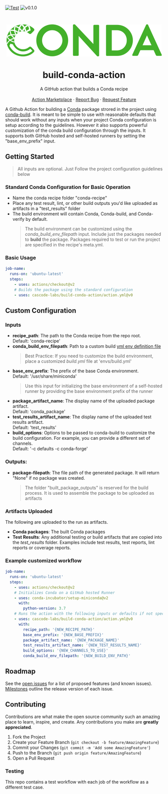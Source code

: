 
[![Test](https://github.com/cascode-labs/build-conda-action/actions/workflows/test.yml/badge.svg)](https://github.com/cascode-labs/build-conda-action/actions/workflows/test.yml)
![v0.1.0](https://img.shields.io/badge/v-0.1.0-blue)

<br />
<p align="center">
  <a href="https://github.com/cascode-labs/build-conda-action">
    <img src="images/conda_logo.png" alt="Conda Logo">
  </a>

  <h1 align="center">build-conda-action</h1>

  <p align="center">
    A GitHub action that builds a Conda recipe
    <br />
    <br />
    <a href="https://github.com/marketplace/actions/build-conda">Action Marketplace</a>
    ·
    <a href="https://github.com/cascode-labs/conda-build-action/issues">Report Bug</a>
    ·
    <a href="https://github.com/cascode-labs/conda-build-action/issues">Request Feature</a>
  </p>
</p>

A Github Action for building a [Conda](https://docs.conda.io/en/latest/) 
package strored in the project using 
[conda-build](https://docs.conda.io/projects/conda-build/en/latest/index.html).
It is meant to be simple to use with reasonable defaults that should work 
without any inputs when your project Conda configuration is setup according to 
the guidelines. However it also supports powerful customization of the conda 
build configuration through the inputs. It supports both GitHub hosted and 
self-hosted runners by setting the "base_env_prefix" input.

## Getting Started

> All inputs are optional. Just Follow the project configuration guidelines 
> below

### Standard Conda Configuration for Basic Operation
- Name the conda recipe folder "conda-recipe"
- Place any test result, lint, or other build outputs you'd like uploaded as 
  artifacts in a "test_results" folder
- The build environment will contain Conda, Conda-build, and Conda-verify by
  default.  
  > The build environment can be customized using the 
  > _conda_build_env_filepath_ input.  Include just the packages needed to 
  > **build** the package.  Packages required to test or run the project are 
  > specified in the recipe's meta.yml.
  
### Basic Usage

```yaml
job-name:
  runs-on: 'ubuntu-latest'
  steps:
    - uses: actions/checkout@v2
    # Builds the package using the standard configuration
    - uses: cascode-labs/build-conda-action/action.yml@v0
```



## Custom Configuration

### Inputs
- **recipe_path**: The path to the Conda recipe from the repo root.  
  Default: 'conda-recipe' 
- **conda_build_env_filepath**: Path to a custom build 
  [yml env definition file](https://docs.conda.io/projects/conda/en/latest/user-guide/tasks/manage-environments.html#create-env-file-manually)
  > Best Practice: If you need to customize the build environment, place a
  > customized _build.yml_ file at 'envs/build.yml'
- **base_env_prefix**:  The prefix of the base Conda environment.  
  Default: '/usr/share/miniconda'
  > Use this input for initializing the base environment of a self-hosted 
  > runner by providing the base environment prefix of the runner
- **package_artifact_name**:  The display name of the uploaded package 
  artifact.  
  Default: 'conda_package'
- **test_results_artifact_name**:  The display name of the uploaded test 
  results artifact.  
  Default: 'test_results'
- **build_options**: Options to be passed to conda-build to customize the build
  configuration.  For example, you can provide a different set of channels.  
  Default: '-c defaults -c conda-forge'
  
### Outputs:
- **package-filepath**: The file path of the generated package.  It will 
  return "None" if no package was created.
  > The folder "built_package_outputs" is reserved for the build process.
  > It is used to assemble the package to be uploaded as artifacts

### Artifacts Uploaded

The following are uploaded to the run as artifacts.

- **Conda packages**: The built Conda packages
- **Test Results**:  Any additional testing or build artifacts that are copied
  into the _test_results_ folder.  Examples include test results, test reports, 
  lint reports or coverage reports.

### Example customized workflow
```yaml
job-name:
  runs-on: 'ubuntu-latest'
  steps:
    - uses: actions/checkout@v2
    # Initializes Conda on a GitHub hosted Runner
    - uses: conda-incubator/setup-miniconda@v2
      with:
        python-version: 3.7
    # Runs the action with the following inputs or defaults if not specified.
    - uses: cascode-labs/build-conda-action/action.yml@v0
      with:
        recipe_path: '{NEW_RECIPE_PATH}'
        base_env_prefix: '{NEW_BASE_PREFIX}'
        package_artifact_name: '{NEW_PACKAGE_NAME}'
        test_results_artifact_name: '{NEW_TEST_RESULTS_NAME}'
        build_options: '{NEW_CHANNELS_TO_USE}'
        conda_build_env_filepath: '{NEW_BUILD_ENV_PATH}'
```

## Roadmap

See the 
[open issues](https://github.com/cascode-labs/build-conda-action/issues)
for a list of proposed features (and known issues).
[Milestones](https://github.com/cascode-labs/build-conda-action/milestones)
outline the release version of each issue.

## Contributing

Contributions are what make the open source community such an amazing place to 
learn, inspire, and create. Any contributions you make are 
**greatly appreciated**.

1. Fork the Project
2. Create your Feature Branch (`git checkout -b feature/AmazingFeature`)
3. Commit your Changes (`git commit -m 'Add some AmazingFeature'`)
4. Push to the Branch (`git push origin feature/AmazingFeature`)
5. Open a Pull Request

### Testing
This repo contains a test workflow with each job of the workflow as a different
test case.
